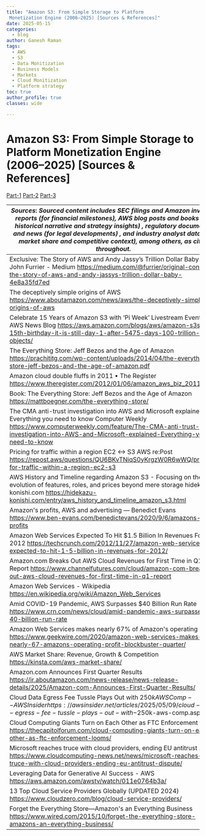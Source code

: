 ```yaml
---
title: "Amazon S3: From Simple Storage to Platform
 Monetization Engine (2006–2025) [Sources & References]"
date: 2025-05-15
categories:
  - blog
author: Ganesh Raman
tags:
  - AWS
  - S3
  - Data Monitization
  - Business Models
  - Markets
  - Cloud Monitization
  - Platform strategy
toc: true
author_profile: true
classes: wide

---
```


# Amazon S3: From Simple Storage to Platform Monetization Engine (2006–2025) [Sources & References]
[Part-1](https://ganesh47.github.io/blog/Amazon-S3-From-Simple-Storage-to-Platform-Monetization-Engine_2006-2025-Part-1/)
[Part-2](https://ganesh47.github.io/blog/Amazon-S3-From-Simple-Storage-to-Platform-Monetization-Engine_2006-2025-Part-2/)
[Part-3](https://ganesh47.github.io/blog/Amazon-S3-From-Simple-Storage-to-Platform-Monetization-Engine_2006-2025-Part-3/)

| ***Sources***: _Sourced content includes SEC filings and Amazon investor reports (for financial milestones), AWS blog posts and books (for historical narrative and strategy insights) , regulatory documents and news (for legal developments) , and industry analyst data (for market share and competitive context), among others, as cited throughout._                                                                                    |
|------------------------------------------------------------------------------------------------------------------------------------------------------------------------------------------------------------------------------------------------------------------------------------------------------------------------------------------------------------------------------------------------------------------------------------------------|
| Exclusive: The Story of AWS and Andy Jassy’s Trillion Dollar Baby - by John Furrier - Medium https://medium.com/@furrier/original-content-the-story-of-aws-and-andy-jassys-trillion-dollar-baby-4e8a35fd7ed                                                                                                                                                                                                                                    |
| The deceptively simple origins of AWS https://www.aboutamazon.com/news/aws/the-deceptively-simple-origins-of-aws                                                                                                                                                                                                                                                                                                                               |
| Celebrate 15 Years of Amazon S3 with ‘Pi Week’ Livestream Events                                                                                                                                                                                                                                               -AWS News Blog https://aws.amazon.com/blogs/aws/amazon-s3s-15th-birthday-it-is-still-day-1-after-5475-days-100-trillion-objects/ |
| The Everything Store: Jeff Bezos and the Age of Amazon https://prachititg.com/wp-content/uploads/2014/04/the-everything-store-jeff-bezos-and-the-age-of-amazon.pdf                                                                                                                                                                                                                                                                             |
| Amazon cloud double fluffs in 2011 • The Register https://www.theregister.com/2012/01/06/amazon_aws_biz_2011/                                                                                                                                                                                                                                                                                                                                  |
| Book: The Everything Store: Jeff Bezos and the Age of Amazon https://mattboegner.com/the-everything-store/                                                                                                                                                                                                                                                                                                                                     |
| The CMA anti-trust investigation into AWS and Microsoft explained: Everything you need to know  Computer Weekly https://www.computerweekly.com/feature/The-CMA-anti-trust-investigation-into-AWS-and-Microsoft-explained-Everything-you-need-to-know                                                                                                                                                                                           |
| Pricing for traffic within a region EC2 <-> S3  AWS re:Post https://repost.aws/questions/QU6BKvTNiqS0yKrgzW0R6wWQ/pricing-for-traffic-within-a-region-ec2-s3                                                                                                                                                                                                                                                                                   |
| AWS History and Timeline regarding Amazon S3 - Focusing on the evolution of features, roles, and prices beyond mere storage                                                                                                                                                                                 hidekazu-konishi.com https://hidekazu-konishi.com/entry/aws_history_and_timeline_amazon_s3.html                                    |
| Amazon's profits, AWS and advertising — Benedict Evans https://www.ben-evans.com/benedictevans/2020/9/6/amazons-profits                                                                                                                                                                                                                                                                                                                        |
| Amazon Web Services Expected To Hit $1.5 Billion In Revenues For 2012                                                                                                                                                                                                                                        https://techcrunch.com/2012/11/27/amazon-web-services-expected-to-hit-1-5-billion-in-revenues-for-2012/|
|Amazon.com Breaks Out AWS Cloud Revenues for First Time in Q1 Report https://www.channelfutures.com/cloud/amazon-com-breaks-out-aws-cloud-revenues-for-first-time-in-q1-report|
|Amazon Web Services - Wikipedia https://en.wikipedia.org/wiki/Amazon_Web_Services|
|Amid COVID-19 Pandemic, AWS Surpasses $40 Billion Run Rate https://www.crn.com/news/cloud/amid-pandemic-aws-surpasses-40-billion-run-rate |
|Amazon Web Services makes nearly 67% of Amazon's operating ... https://www.geekwire.com/2020/amazon-web-services-makes-nearly-67-amazons-operating-profit-blockbuster-quarter/|
|AWS Market Share: Revenue, Growth & Competition https://kinsta.com/aws-market-share/|
|Amazon.com Announces First Quarter Results https://ir.aboutamazon.com/news-release/news-release-details/2025/Amazon-com-Announces-First-Quarter-Results/ |
|Cloud Data Egress Fee Tussle Plays Out with $250k AWS Comp -- AWSInsider https://awsinsider.net/articles/2025/05/09/cloud-data-egress-fee-tussle-plays-out-with-$250k-aws-comp.aspx|
|Cloud Computing Giants Turn on Each Other as FTC Enforcement ... https://thecapitolforum.com/cloud-computing-giants-turn-on-each-other-as-ftc-enforcement-looms/|
|Microsoft reaches truce with cloud providers, ending EU antitrust ... https://www.cloudcomputing-news.net/news/microsoft-reaches-truce-with-cloud-providers-ending-eu-antitrust-dispute/|
|Leveraging Data for Generative AI Success - AWS https://aws.amazon.com/awstv/watch/011e0764b3a/ |
|13 Top Cloud Service Providers Globally (UPDATED 2024) https://www.cloudzero.com/blog/cloud-service-providers/ |
|Forget the Everything Store—Amazon's an Everything Business https://www.wired.com/2015/10/forget-the-everything-store-amazons-an-everything-business/|


